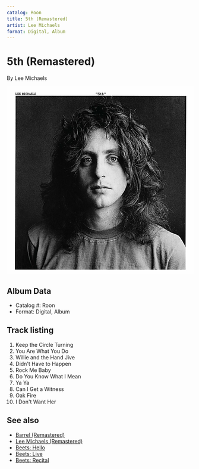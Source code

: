 ```yaml
---
catalog: Roon
title: 5th (Remastered)
artist: Lee Michaels
format: Digital, Album
---
```


# 5th (Remastered)

By Lee Michaels

![](../../assets/albumcovers/Lee_Michaels-5th_Remastered.png)

## Album Data

- Catalog #: Roon
- Format: Digital, Album


## Track listing


1. Keep the Circle Turning
2. You Are What You Do
3. Willie and the Hand Jive
4. Didn't Have to Happen
5. Rock Me Baby
6. Do You Know What I Mean
7. Ya Ya
8. Can I Get a Witness
9. Oak Fire
10. I Don't Want Her


## See also

- [Barrel (Remastered)](Barrel_Remastered.md)
- [Lee Michaels (Remastered)](Lee_Michaels_Remastered.md)
- [Beets: Hello](../../Beets/Lee_Michaels/Hello.md)
- [Beets: Live](../../Beets/Lee_Michaels/Live.md)
- [Beets: Recital](../../Beets/Lee_Michaels/Recital.md)
